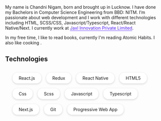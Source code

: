 <style>
    .wrapper{
        display: flex;
        flex-wrap: wrap;
        gap:1rem;
        list-style: none;
    }
    .card{
        background: white;
        border: 1px solid #36363600;
        box-shadow: 0 2px 5px 1px rgb(64 60 67 / 16%);
        padding: 0.5rem 1.2rem;
        border-radius: 1rem;
    }
</style>

My name is Chandni Nigam, born and brought up in Lucknow. I have done my Bachelors in Computer Science Engineering from BBD: NITM. I’m passionate about web development and I work with different technologies including HTML, SCSS/CSS, Javascript/Typescript, React/React Native/Next. I currently work at <a href="https://jaxl.com/" style="color: #531fff; text-underline-position: under;">Jaxl Innovation Private Limited</a>.

In my free time, I like to read books, currently I'm reading Atomic Habits. I also like cooking .

<h2 style="margin: 2rem 0rem;">Technologies</h2>

<ul class="wrapper">
    <li class="card">React.js</li>
    <li class="card">Redux</li>
    <li class="card">React Native</li>
    <li class="card">HTML5</li>
    <li class="card">Css</li>
    <li class="card">Scss</li>
    <li class="card">Javascript</li>
    <li class="card">Typescript</li>
    <li class="card">Next.js</li>
    <li class="card">Git</li>
    <li class="card">Progressive Web App</li>
</ul>
